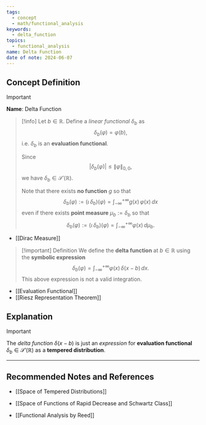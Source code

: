 ```yaml
---
tags:
  - concept
  - math/functional_analysis
keywords:
  - delta_function
topics:
  - functional_analysis
name: Delta Function
date of note: 2024-06-07
---
```


## Concept Definition

>[!important]
>**Name**: Delta Function

>[!info]
>Let $b\in \mathbb{R}$. Define a *linear functional* $\delta_{b}$ as 
>$$
> \delta_{b}(\varphi) = \varphi(b), 
>$$
>i.e. $\delta_{b}$ is an **evaluation functional**. 
>
>Since $$|\delta_{b}(\varphi)| \le \lVert \varphi \rVert_{0,0},$$
>we have $\delta_{b} \in \mathscr{S}'(\mathbb{R}).$
>
>Note that there exists **no function** $g$ so that 
>$$
>   \delta_{b}(\varphi)  := (\iota\,\delta_{b})(\varphi) = \int_{-\infty}^{+\infty} g(x)\,\varphi(x)\,dx
>$$
>even if there exists **point measure** $\mu_{b} := \delta_{b}$ so that 
>$$
> \delta_{b}(\varphi)  := (\iota\,\delta_{b})(\varphi) = \int_{-\infty}^{+\infty} \varphi(x)\,d\mu_{b}.
>$$

- [[Dirac Measure]]

>[!important] Definition
>We define the **delta function** at $b\in \mathbb{R}$ using the **symbolic expression** 
>$$
> \delta_{b}(\varphi)  = \int_{-\infty}^{+\infty} \varphi(x)\, \delta(x - b) \,dx.
>$$ 
>This above expression is not a valid integration.

- [[Evaluation Functional]]
- [[Riesz Representation Theorem]]

## Explanation


>[!important]
>The *delta function* $\delta(x - b)$ is just an *expression* for **evaluation functional** $\delta_{b} \in \mathscr{S}'(\mathbb{R})$ as a **tempered distribution**.





-----------
##  Recommended Notes and References



- [[Space of Tempered Distributions]]
- [[Space of Functions of Rapid Decrease and Schwartz Class]]

- [[Functional Analysis by Reed]]